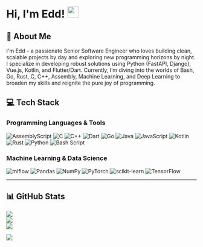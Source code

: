 # Hi, I'm Edd! <img src="https://media.giphy.com/media/hvRJCLFzcasrR4ia7z/giphy.gif" width="30px" alt="wave"/>

## 💫 About Me

I'm Edd – a passionate Senior Software Engineer who loves building clean, scalable projects by day and exploring new programming horizons by night. I specialize in developing robust solutions using Python (FastAPI, Django), Vue.js, Kotlin, and Flutter/Dart. Currently, I’m diving into the worlds of Bash, Go, Rust, C, C++, Assembly, Machine Learning, and Deep Learning to broaden my skills and reignite the pure joy of programming.

## 💻 Tech Stack

### Programming Languages & Tools
<p align="left">
  <img src="https://img.shields.io/badge/AssemblyScript-%23000000.svg?style=for-the-badge&logo=assemblyscript&logoColor=white" alt="AssemblyScript" />
  <img src="https://img.shields.io/badge/C-%2300599C.svg?style=for-the-badge&logo=c&logoColor=white" alt="C" />
  <img src="https://img.shields.io/badge/C++-%2300599C.svg?style=for-the-badge&logo=c%2B%2B&logoColor=white" alt="C++" />
  <img src="https://img.shields.io/badge/Dart-%230175C2.svg?style=for-the-badge&logo=dart&logoColor=white" alt="Dart" />
  <img src="https://img.shields.io/badge/Go-%2300ADD8.svg?style=for-the-badge&logo=go&logoColor=white" alt="Go" />
  <img src="https://img.shields.io/badge/Java-%23ED8B00.svg?style=for-the-badge&logo=openjdk&logoColor=white" alt="Java" />
  <img src="https://img.shields.io/badge/JavaScript-%23323330.svg?style=for-the-badge&logo=javascript&logoColor=%23F7DF1E" alt="JavaScript" />
  <img src="https://img.shields.io/badge/Kotlin-%237F52FF.svg?style=for-the-badge&logo=kotlin&logoColor=white" alt="Kotlin" />
  <img src="https://img.shields.io/badge/Rust-%23000000.svg?style=for-the-badge&logo=rust&logoColor=white" alt="Rust" />
  <img src="https://img.shields.io/badge/Python-3670A0?style=for-the-badge&logo=python&logoColor=ffdd54" alt="Python" />
  <img src="https://img.shields.io/badge/Bash_Script-121011.svg?style=for-the-badge&logo=gnu-bash&logoColor=white" alt="Bash Script" />
</p>

### Machine Learning & Data Science
<p align="left">
  <img src="https://img.shields.io/badge/mlflow-d9ead3.svg?style=for-the-badge&logo=numpy&logoColor=blue" alt="mlflow" />
  <img src="https://img.shields.io/badge/Pandas-150458.svg?style=for-the-badge&logo=pandas&logoColor=white" alt="Pandas" />
  <img src="https://img.shields.io/badge/NumPy-013243.svg?style=for-the-badge&logo=numpy&logoColor=white" alt="NumPy" />
  <img src="https://img.shields.io/badge/PyTorch-EE4C2C.svg?style=for-the-badge&logo=PyTorch&logoColor=white" alt="PyTorch" />
  <img src="https://img.shields.io/badge/scikit--learn-F7931E.svg?style=for-the-badge&logo=scikit-learn&logoColor=white" alt="scikit-learn" />
  <img src="https://img.shields.io/badge/TensorFlow-FF6F00.svg?style=for-the-badge&logo=TensorFlow&logoColor=white" alt="TensorFlow" />
</p>

---

## 📊 GitHub Stats

![](https://github-readme-stats.vercel.app/api?username=eddgachi&theme=dark&hide_border=false&include_all_commits=false&count_private=false)<br/>
![](https://nirzak-streak-stats.vercel.app/?user=eddgachi&theme=dark&hide_border=false)<br/>
![](https://github-readme-stats.vercel.app/api/top-langs/?username=eddgachi&theme=dark&hide_border=false&include_all_commits=false&count_private=false&layout=compact)

[![](https://visitcount.itsvg.in/api?id=eddgachi&icon=0&color=0)](https://visitcount.itsvg.in)

<!-- Proudly created with GPRM ( https://gprm.itsvg.in ) -->
